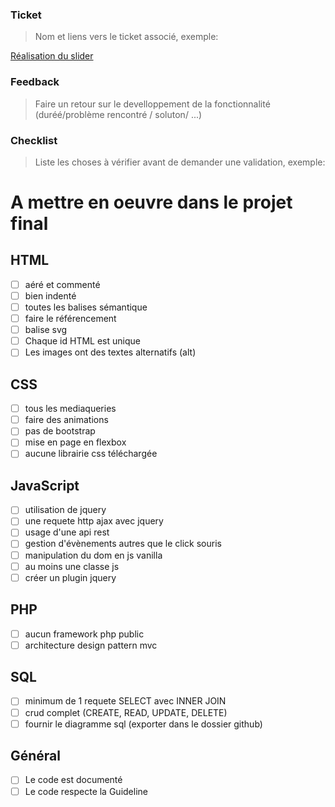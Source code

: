 ### Ticket

> Nom et liens vers le ticket associé, exemple:

[Réalisation du slider](https://github.com/foo/bar/issues/12)

### Feedback

> Faire un retour sur le develloppement de la fonctionnalité (duréé/problème rencontré / soluton/ ...)

### Checklist

>Liste les choses à vérifier avant de demander une validation, exemple:

# A mettre en oeuvre dans le projet final

## HTML

- [ ] aéré et commenté
- [ ] bien indenté
- [ ] toutes les balises sémantique
- [ ] faire le référencement
- [ ] balise svg
- [ ] Chaque id HTML est unique
- [ ] Les images ont des textes alternatifs (alt)

## CSS

- [ ] tous les mediaqueries
- [ ] faire des animations
- [ ] pas de bootstrap
- [ ] mise en page en flexbox
- [ ] aucune librairie css téléchargée

## JavaScript

- [ ] utilisation de jquery
- [ ] une requete http ajax avec jquery
- [ ] usage d'une api rest
- [ ] gestion d'évènements autres que le click souris
- [ ] manipulation du dom en js vanilla
- [ ] au moins une classe js
- [ ] créer un plugin jquery

## PHP

- [ ] aucun framework php public
- [ ] architecture design pattern mvc

## SQL

- [ ] minimum de 1 requete SELECT avec INNER JOIN
- [ ] crud complet (CREATE, READ, UPDATE, DELETE)
- [ ] fournir le diagramme sql (exporter dans le dossier github)

## Général

- [ ] Le code est documenté
- [ ] Le code respecte la Guideline
